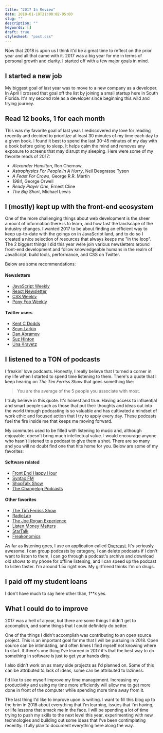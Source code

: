 ```yaml
---
title: "2017 In Review"
date: 2018-01-10T21:08:02-05:00
slug: ""
description: ""
keywords: []
draft: true
stylesheet: "post.css"
---
```

 
Now that 2018 is upon us I think it'd be a great time to reflect on the prior year and all that came with it. 2017 was a big year for me in terms of personal growth and clarity. I started off with a few major goals in mind. 

## I started a new job

My biggest goal of last year was to move to a new company as a developer. In April I crossed that goal off the list by joining a small startup here in South Florida. It's my second role as a developer since beginning this wild and trying journey.

## Read 12 books, 1 for each month

This was my favorite goal of last year. I rediscovered my love for reading recently and decided to prioritize at least 30 minutes of my time each day to a given book. I found it best to spend the last 30-45 minutes of my day with a book before going to sleep. It helps calm the mind and removes any exposure to screens that may disrupt my sleeping. Here were some of my favorite reads of 2017:

- _Alexander Hamilton_, Ron Chernow
- _Astrophysics For People In A Hurry_, Neil Desgrasse Tyson
- _A Feast For Crows_, George R.R. Martin
- _1984_, George Orwell
- _Ready Player One_, Ernest Cline
- _The Big Short_, Michael Lewis

## I (mostly) kept up with the front-end ecosystem

One of the more challenging things about web development is the sheer amount of information there is to learn, and how fast the landscape of the industry changes. I wanted 2017 to be about finding an efficient way to keep up-to-date with the goings on in JavaScript land, and to do so I created a nice selection of resources that always keeps me "in the loop". The 2 biggest things I did this year were join various newsletters around front-end development and follow knowledgeable humans in the realm of JavaScript, build tools, performance, and CSS on Twitter.

Below are some recommendations:

#### Newsletters

- [JavaScript Weekly](http://javascriptweekly.com/)
- [React Newsletter](http://reactjsnewsletter.com/)
- [CSS Weekly](http://css-weekly.com/)
- [Pony Foo Weekly](https://ponyfoo.com/weekly)

#### Twitter users

- [Kent C Dodds](https://twitter.com/kentcdodds)
- [Sean Larkin](https://twitter.com/TheLarkInn)
- [Dan Abramov](https://twitter.com/dan_abramov)
- [Suz Hinton](https://twitter.com/noopkat)
- [Una Kravetz](https://twitter.com/Una)


## I listened to a TON of podcasts

I freakin' love podcasts. Honestly, I really believe that I turned a corner in my life when I started to spend time listening to them. There's a quote that I keep hearing on _The Tim Ferriss Show_ that goes something like:

> You are the average of the 5 people you associate with most.

I truly believe in this quote. It's honest and true. Having access to influential and smart people such as those that put their thoughts and ideas out into the world through podcasting is so valuable and has cultivated a mindset of work ethic and focused action that I try to apply every day. These podcasts fuel the fire inside me that keeps me moving forward.

My commutes used to be filled with listening to music and, although enjoyable, doesn't bring much intellectual value. I would encourage anyone who hasn't listened to a podcast to give them a shot. There are so many and you will no doubt find one that hits home for you. Below are some of my favorites:

#### Software related

- [Front End Happy Hour](http://frontendhappyhour.com/)
- [Syntax FM](https://syntax.fm/)
- [ShopTalk Show](http://shoptalkshow.com/)
- [The Changelog Podcasts](https://changelog.com/)

#### Other favorites

- [The Tim Ferriss Show](https://tim.blog/podcast/)
- [RadioLab](http://www.radiolab.org/)
- [The Joe Rogan Experience](http://podcasts.joerogan.net/)
- [Listen Money Matters](https://www.listenmoneymatters.com/show/)
- [StarTalk](https://www.startalkradio.net/category/startalk-radio/)
- [Freakonomics](http://freakonomics.com/) 

As far as listening goes, I use an application called [Overcast](overcast.fm). It's seriously awesome. I can group podcasts by category, I can delete podcasts if I don't want to listen to them, I can go through a podcast's archive and download old shows to my phone for offline listening, and I can speed up the podcast to listen faster. I'm around 1.5x right now. My girlfriend thinks I'm on drugs.

## I paid off my student loans

I don't have much to say here other than, f**k yes.

## What I could do to improve

2017 was a hell of a year, but there are some things I didn't get to accomplish, and some things that I could definitely do better.

One of the things I didn't accomplish was contributing to an open source project. This is an important goal for me that I will be pursuing in 2018. Open source can be intimdating, and often times I find myself not knowing where to start. If there's one thing I've learned in 2017 it's that the best way to do something in software is just to get your hands dirty.

I also didn't work on as many side projects as I'd planned on. Some of this can be attributed to lack of ideas, some can be attributed to laziness.

I'd like to see myself improve my time management. Increasing my productivity and using my time more efficiently will allow me to get more done in front of the computer while spending more time away from it.

The last thing I'd like to improve upon is writing. I want to fill this blog up to the brim in 2018 about everything that I'm learning, issues that I'm having, or life lessons that smack me in the face. I will be spending a lot of time trying to push my skills to the next level this year, experimenting with new technologies and building out some ideas that I've been contimplating recently. I fully plan to document everything here along the way.





